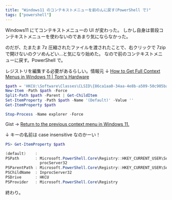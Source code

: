 ```yaml
---
title: "Windows11 のコンテキストメニューを前のんに戻す(PowerShell で)"
tags: ["powershell"]
---
```


Windows11 にてコンテキストメニューの UI が変わった。
しかし自身は普段コンテキストメニューを使わないのであまり気にならなかった。

のだが、たまたま 7z 圧縮されたファイルを渡されたことで、右クリックで 7zip で開けないのクソめんどい...と気になり始めた。
なので前のコンテキストメニューに戻す。PowerShell で。

レジストリを編集する必要があるらしい。情報元 ↓
[How to Get Full Context Menus in Windows 11 | Tom's Hardware](https://www.tomshardware.com/how-to/windows-11-classic-context-menus)

```powershell
$path = 'HKCU:\Software\Classes\CLSID\{86ca1aa0-34aa-4e8b-a509-50c905bae2a2}\InprocServer32'
New-Item -Path $path -Force
Split-Path $path -Parent | Get-ChildItem
Set-ItemProperty -Path $path -Name '(Default)' -Value ''
Get-ItemProperty $path

Stop-Process -Name explorer -Force
```

Gist → [Return to the previous context menu in Windows 11.](https://gist.github.com/krymtkts/30af31454d510ce0c34cfeb2fefec072)

↓ キーの名前は case insensitive なのかーい！

```powershell
PS> Get-ItemProperty $path

(default)    :
PSPath       : Microsoft.PowerShell.Core\Registry::HKEY_CURRENT_USER\Software\Classes\CLSID\{86ca1aa0-34aa-4e8b-a509-50c905bae2a2}\In
               procServer32
PSParentPath : Microsoft.PowerShell.Core\Registry::HKEY_CURRENT_USER\Software\Classes\CLSID\{86ca1aa0-34aa-4e8b-a509-50c905bae2a2}
PSChildName  : InprocServer32
PSDrive      : HKCU
PSProvider   : Microsoft.PowerShell.Core\Registry
```

終わり。
